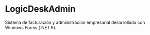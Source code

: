 # LogicDeskAdmin
Sistema de facturación y administración empresarial desarrollado con Windows Forms (.NET 6).

